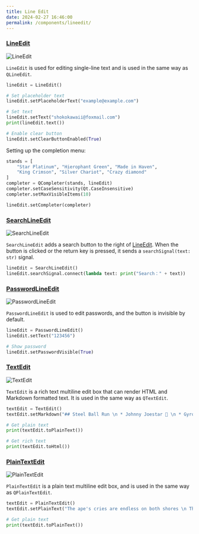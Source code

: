 ```yaml
---
title: Line Edit
date: 2024-02-27 16:46:00
permalink: /components/lineedit/
---
```


### [LineEdit](https://pyqt-fluent-widgets.readthedocs.io/en/latest/autoapi/qfluentwidgets/components/widgets/line_edit/index.html#qfluentwidgets.components.widgets.line_edit.LineEdit)

![LineEdit](/img/components/lineedit/LineEdit.png)

`LineEdit` is used for editing single-line text and is used in the same way as `QLineEdit`.

```python
lineEdit = LineEdit()

# Set placeholder text
lineEdit.setPlaceholderText("example@example.com")

# Set text
lineEdit.setText("shokokawaii@foxmail.com")
print(lineEdit.text())

# Enable clear button
lineEdit.setClearButtonEnabled(True)
```

Setting up the completion menu:
```python
stands = [
    "Star Platinum", "Hierophant Green", "Made in Haven",
    "King Crimson", "Silver Chariot", "Crazy diamond"
]
completer = QCompleter(stands, lineEdit)
completer.setCaseSensitivity(Qt.CaseInsensitive)
completer.setMaxVisibleItems(10)

lineEdit.setCompleter(completer)
```

### [SearchLineEdit](https://pyqt-fluent-widgets.readthedocs.io/en/latest/autoapi/qfluentwidgets/components/widgets/line_edit/index.html#qfluentwidgets.components.widgets.line_edit.SearchLineEdit)

![SearchLineEdit](/img/components/lineedit/SearchLineEdit.png)

`SearchLineEdit` adds a search button to the right of [LineEdit](#lineedit). When the button is clicked or the return key is pressed, it sends a `searchSignal(text: str)` signal.

```python
lineEdit = SearchLineEdit()
lineEdit.searchSignal.connect(lambda text: print("Search：" + text))
```

### [PasswordLineEdit](https://pyqt-fluent-widgets.readthedocs.io/en/latest/autoapi/qfluentwidgets/components/widgets/line_edit/index.html#qfluentwidgets.components.widgets.line_edit.PasswordLineEdit)

![PasswordLineEdit](/img/components/lineedit/PasswordLineEdit.png)

`PasswordLineEdit` is used to edit passwords, and the button is invisible by default.
```python
lineEdit = PasswordLineEdit()
lineEdit.setText("123456")

# Show password
lineEdit.setPasswordVisible(True)
```


### [TextEdit](https://pyqt-fluent-widgets.readthedocs.io/en/latest/autoapi/qfluentwidgets/components/widgets/line_edit/index.html#qfluentwidgets.components.widgets.line_edit.TextEdit)

![TextEdit](/img/components/lineedit/TextEdit.png)

`TextEdit` is a rich text multiline edit box that can render HTML and Markdown formatted text. It is used in the same way as `QTextEdit`.

```python
textEdit = TextEdit()
textEdit.setMarkdown("## Steel Ball Run \n * Johnny Joestar 🦄 \n * Gyro Zeppeli 🐴 ")

# Get plain text
print(textEdit.toPlainText())

# Get rich text
print(textEdit.toHtml())
```


### [PlainTextEdit](https://pyqt-fluent-widgets.readthedocs.io/en/latest/autoapi/qfluentwidgets/components/widgets/line_edit/index.html#qfluentwidgets.components.widgets.line_edit.PlainTextEdit)

![PlainTextEdit](/img/components/lineedit/PlainTextEdit.png)

`PlainTextEdit` is a plain text multiline edit box, and is used in the same way as `QPlainTextEdit`.

```python
textEdit = PlainTextEdit()
textEdit.setPlainText("The ape's cries are endless on both shores \n The light boat has crossed ten thousand mountains ")

# Get plain text
print(textEdit.toPlainText())
```